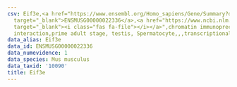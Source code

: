 ```yaml
---
csv: Eif3e,<a href="https://www.ensembl.org/Homo_sapiens/Gene/Summary?db=core;g=ENSMUSG00000022336"
  target="_blank">ENSMUSG00000022336</a>,<a href="https://www.ncbi.nlm.nih.gov/pubmed/25450459"
  target="_blank"><i class="fas fa-file"></i></a>",chromatin immunoprecipitation assay,direct
  interaction,prime adult stage, testis, Spermatocyte,,,transcriptional regulation,
data_alias: Eif3e
data_id: ENSMUSG00000022336
data_numevidence: 1
data_species: Mus musculus
data_taxid: '10090'
title: Eif3e
---
```

